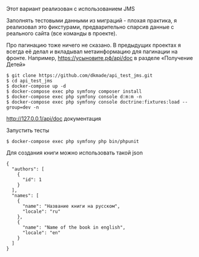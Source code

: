 Этот вариант реализован с использованием JMS

Заполнять тестовыми данными из миграций - плохая практика, я реализовал это фикстурами, предварительно спарсив данные с
реального сайта (все команды в проекте).

Про пагинацию тоже ничего не сказано. В предыдущих проектах я всегда её делал и вкладывал метаинформацию для пагинации
на фронте. Например, https://усыновите.рф/api/doc в разделе «Получение Детей»

    $ git clone https://github.com/dkmade/api_test_jms.git
    $ cd api_test_jms
    $ docker-compose up -d
    $ docker-compose exec php symfony composer install
    $ docker-compose exec php symfony console d:m:m -n
    $ docker-compose exec php symfony console doctrine:fixtures:load --group=dev -n

http://127.0.0.1/api/doc  документация

Запустить тесты

    $ docker-compose exec php symfony php bin/phpunit 

Для создания книги можно использовать такой json

    {
      "authors": [
        {
          "id": 1
        }
      ],
      "names": [
        {
          "name": "Название книги на русском",
          "locale": "ru"
        },
        {
          "name": "Name of the book in english",
          "locale": "en"
        }
      ]
    }
